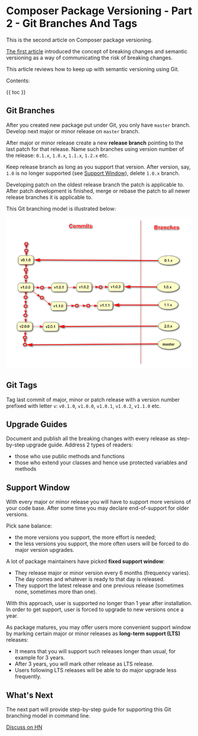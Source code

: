 # Composer Package Versioning - Part 2 - Git Branches And Tags #

This is the second article on Composer package versioning. 

[The first article](../07/composer-package-versioning-part-1-breaking-changes.html) introduced the concept of breaking changes and semantic versioning as a way of communicating the risk of breaking changes.

This article reviews how to keep up with semantic versioning using Git.

Contents:

{{ toc }}

## Git Branches ##
 
After you created new package put under Git, you only have `master` branch. Develop next major or minor release on `master` branch.

After major or minor release create a new **release branch** pointing to the last patch for that release. Name such branches using version number of the release: `0.1.x`, `1.0.x`, `1.1.x`, `1.2.x` etc. 

Keep release branch as long as you support that version. After version, say, `1.0` is no longer supported (see [Support Window](#support-window)), delete `1.0.x` branch.   

Developing patch on the oldest release branch the patch is applicable to. After patch development is finished, merge or rebase the patch to all newer release branches it is applicable to.
   
This Git branching model is illustrated below:

![Git branching model](git-branching-model.png)  

## Git Tags ##

Tag last commit of major, minor or patch release with a version number prefixed with letter `v`: `v0.1.0`, `v1.0.0`, `v1.0.1`, `v1.0.2`, `v1.1.0` etc.

## Upgrade Guides ##

Document and publish all the breaking changes with every release as step-by-step upgrade guide. Address 2 types of readers:

* those who use public methods and functions
* those who extend your classes and hence use protected variables and methods  

## Support Window ##

With every major or minor release you will have to support more versions of your code base. After some time you may declare end-of-support for older versions. 

Pick sane balance:

* the more versions you support, the more effort is needed;
* the less versions you support, the more often users will be forced to do major version upgrades.
 
A lot of package maintainers have picked **fixed support window**: 

* They release major or minor version every 6 months (frequency varies). The day comes and whatever is ready to that day is released.
* They support the latest release and one previous release (sometimes none, sometimes more than one).

With this approach, user is supported no longer than 1 year after installation. In order to get support, user is forced to upgrade to new versions once a year.

As package matures, you may offer users more convenient support window by marking certain major or minor releases as **long-term support (LTS)** releases: 

* It means that you will support such releases longer than usual, for example for 3 years.
* After 3 years, you will mark other release as LTS release.
* Users following LTS releases will be able to do major upgrade less frequently.

## What's Next ##

The next part will provide step-by-step guide for supporting this Git branching model in command line.

[Discuss on HN]()     
